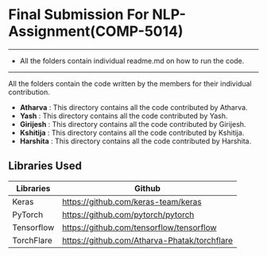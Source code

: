 # Final Submission For NLP-Assignment(COMP-5014)
***

* All the folders contain individual readme.md on how to run the code.

***

All the folders contain the code written by the members for their individual contribution. 

* **Atharva** : This directory contains all the code contributed by Atharva.
* **Yash** : This directory contains all the code contributed by Yash.
* **Girijesh** : This directory contains all the code contributed by Girijesh.
* **Kshitija** : This directory contains all the code contributed by Kshitija.
* **Harshita** : This directory contains all the code contributed by Harshita.

## Libraries Used

| Libraries | Github |
|------------|--------|
|Keras| https://github.com/keras-team/keras |
|PyTorch| https://github.com/pytorch/pytorch
|Tensorflow| https://github.com/tensorflow/tensorflow |
|TorchFlare| https://github.com/Atharva-Phatak/torchflare |




